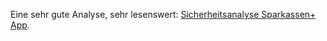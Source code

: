 Eine sehr gute Analyse, sehr lesenswert: [Sicherheitsanalyse Sparkassen+ App](http://securityhandle.wordpress.com).


